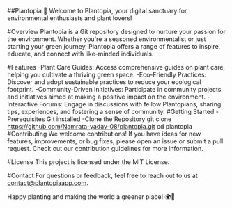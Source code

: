 ##Plantopia 🌱
Welcome to Plantopia, your digital sanctuary for environmental enthusiasts and plant lovers!

#Overview
Plantopia is a Git repository designed to nurture your passion for the environment. Whether you're a seasoned environmentalist or just starting your green journey, Plantopia offers a range of features to inspire, educate, and connect with like-minded individuals.

#Features
-Plant Care Guides: Access comprehensive guides on plant care, helping you cultivate a thriving green space.
 -Eco-Friendly Practices: Discover and adopt sustainable practices to reduce your ecological footprint.
 -Community-Driven Initiatives: Participate in community projects and initiatives aimed at making a positive impact on the environment.
 -Interactive Forums: Engage in discussions with fellow Plantopians, sharing tips, experiences, and fostering a sense of community.
#Getting Started
 -Prerequisites
    Git installed
 -Clone the Repository
    git clone https://github.com/Namrata-yadav-08/plantopia.git
    cd plantopia
#Contributing
  We welcome contributions! If you have ideas for new features, improvements, or bug fixes, 
  please open an issue or submit a pull request. Check out our contribution guidelines for more 
  information.

#License
 This project is licensed under the MIT License.

#Contact
 For questions or feedback, feel free to reach out to us at contact@plantopiaapp.com.

Happy planting and making the world a greener place! 🌍🌿
